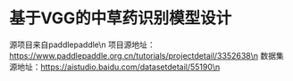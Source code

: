 # 基于VGG的中草药识别模型设计
源项目来自paddlepaddle\n
项目源地址：https://www.paddlepaddle.org.cn/tutorials/projectdetail/3352638\n
数据集源地址：https://aistudio.baidu.com/datasetdetail/55190\n
